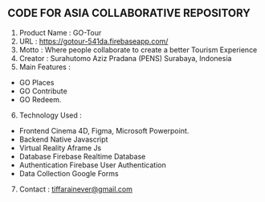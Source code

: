 ## CODE FOR ASIA COLLABORATIVE REPOSITORY

1. Product Name : GO-Tour
2. URL : https://gotour-541da.firebaseapp.com/
3. Motto : Where people collaborate to create a better Tourism Experience
4. Creator : Surahutomo Aziz Pradana (PENS) Surabaya, Indonesia
5. Main Features :
- GO Places
- GO Contribute
- GO Redeem.
6. Technology Used :
- Frontend
Cinema 4D, Figma, Microsoft Powerpoint.
- Backend
Native Javascript
- Virtual Reality
Aframe Js
- Database
Firebase Realtime Database
- Authentication
Firebase User Authentication
- Data Collection
Google Forms
7. Contact :
tiffarainever@gmail.com